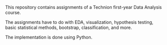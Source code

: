 This repository contains assignments of a Technion first-year Data Analysis course. 

The assignments have to do with EDA, visualization, hypothesis testing, basic statistical methods, bootstrap, classification, and more.

The implementation is done using Python.
